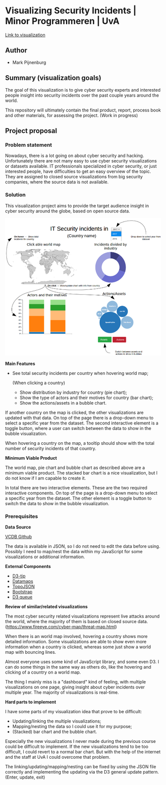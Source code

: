# Visualizing Security Incidents  | Minor Programmeren | UvA
[Link to visualization](https://markpijnenburg.github.io/project/src/index.html)
## Author
* Mark Pijnenburg

## Summary (visualization goals)

The goal of this visualization is to give cyber security experts and interested people insight into security incidents over the past couple years around the world.

This repository will ultimately contain the final product, report, process book and other materials, for assessing the project. (Work in progress)

## Project proposal
### Problem statement
Nowadays, there is a lot going on about cyber security and hacking. Unfortunately there are not many easy to use cyber security visualizations or datasets available. IT professionals specialized in cyber security, or just  interested people, have difficulties to get an easy overview of the topic. They are assigned to closed source visualizations from big security companies, where the source data is not available.

### Solution
This visualization project aims to provide the target audience insight in cyber security around the globe, based on open source data.

![Sketch](doc/sketch.png)

**Main Features**
* See total security incidents per country when hovering world map;

  (When clicking a country)
  * Show distribution by industry for country (pie chart);
  * Show the type of actors and their motives for country (bar chart);
  * Show the actions/assets in a bubble chart.

If another country on the map is clicked, the other visualizations are updated with that data. On top of the page there is a drop-down menu to select a specific year from the dataset. The second interactive element is a toggle button, where a user can switch between the data to show in the bubble visualization.

When hovering a country on the map, a tooltip should show with the total number of security incidents of that country.

**Minimum Viable Product**

The world map, pie chart and bubble chart as described above are a minimum viable product. The stacked bar chart is a nice visualization, but I do not know if I am capable to create it.

In total there are two interactive elements. These are the two required interactive components. On top of the page is a drop-down menu to select a specific year from the dataset. The other element is a toggle button to switch the data to show in the bubble visualization.

### Prerequisites
**Data Source**

[VCDB Github](https://github.com/vz-risk/VCDB)

The data is available in JSON, so I do not need to edit the data before using. Possibly I need to map/nest the data within my JavaScript for some visualizations or additional information.

**External Components**

* [D3-tip](https://github.com/caged/d3-tip)
* [Datamaps](http://datamaps.github.io/)
* [TopoJSON](https://github.com/topojson/topojson)
* [Bootstrap](https://getbootstrap.com/)
* [D3 queue](https://github.com/d3/d3-queue)

**Review of similar/related visualizations**

The most cyber security related visualizations represent live attacks around the world, where the majority of them is based on closed source data. (https://www.fireeye.com/cyber-map/threat-map.html)

When there is an world map involved, hovering a country shows more detailed information. Some visualizations are able to show even more information when a country is clicked, whereas some just show a world map with bouncing lines.

Almost everyone uses some kind of JavaScript library, and some even D3. I can do some things in the same way as others do, like the hovering and clicking of a country on a world map.

The thing I mainly miss is a "dashboard" kind of feeling, with multiple visualizations on one page, giving insight about cyber incidents over multiple year. The majority of visualizations is real-time.

**Hard parts to implement**

I have some parts of my visualization idea that prove to be difficult:
* Updating/linking the multiple visualizations;
* Mapping/nesting the data so I could use it for my purpose;
* (Stacked) bar chart and the bubble chart.

Especially the new visualizations I never made during the previous course could be difficult to implement. If the new visualizations tend to be too difficult, I could revert to a normal bar chart. But with the help of the internet and the staff at UvA I could overcome that problem.

The linking/updating/mapping/nesting can be fixed by using the JSON file correctly and implementing the updating via the D3 general update pattern. (Enter, update, exit)
